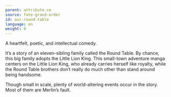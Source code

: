 ```yaml
---
parent: attribute.ce
source: fate-grand-order
id: our-round-table
language: en
weight: 0
---
```


A heartfelt, poetic, and intellectual comedy.

It’s a story of an eleven-sibling family called the Round Table. By chance, this big family adopts the Little Lion King. This small-town adventure manga centers on the Little Lion King, who already carries herself like royalty, while the Round Table brothers don’t really do much other than stand around being handsome.

Though small in scale, plenty of world-altering events occur in the story. Most of them are Merlin’s fault.
